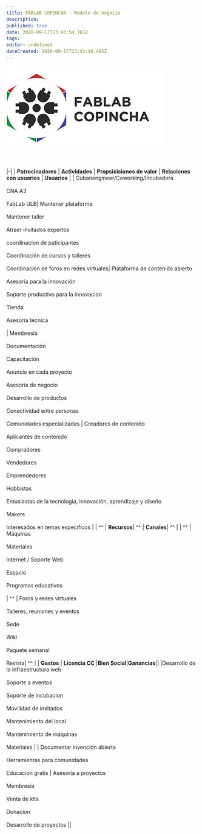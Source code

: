 ```yaml
---
title: FABLAB COPINCHA - Modelo de negocio
description: 
published: true
date: 2020-09-17T23:43:54.761Z
tags: 
editor: undefined
dateCreated: 2020-09-17T23:43:48.495Z
---
```


![Fablab Copincha - Logo.jpg](/d55e1ed10669443fbcb959d691a1c18f.jpg)

<br>

|-|
| **Patrocinadores** | **Actividades**  | **Propsicisiones de valor** | **Relaciones con usuarios** | **Usuarios** |
| Cubanengineer/Coworking/Incubadora <br> <br> CNA A3 <br> <br> FabLab ULB| Mantener plataforma <br> <br> Mantener taller <br> <br> Atraer invitados expertos <br> <br> coordinacion de paticipantes  <br> <br> Coordinación de cursos y talleres <br> <br> Coordinación de foros en redes virtuales| Plataforma de contenido abierto <br> <br> Asesoria para la innovación <br> <br> Soporte productivo para la innovacion <br> <br> Tienda  <br> <br> Asesoria tecnica <br> <br>| Membresía <br> <br> Documentación <br> <br> Capacitación <br> <br> Anuncio en cada proyecto <br> <br> Asesoria de negocio <br> <br> Desarrollo de productos  <br> <br> Conectividad entre personas <br> <br> Comunidades especializadas | Creadores de contenido <br> <br> Aplicantes de contenido <br> <br> Compradores <br> <br> Vendedores <br> <br> Emprendedores <br> <br> Hobbistas <br> <br> Entusiastas de la tecnologia, innovación, aprendizaje y diseño <br> <br> Makers <br> <br> Interesados en temas específicos |
| ^^ | **Recursos**| ^^ |  **Canales**| ^^ |
| ^^ | Máquinas <br> <br> Materiales <br> <br> Internet / Soporte Web <br> <br> Espacio <br> <br> Programas educativos <br> <br> | ^^ | Foros y redes virtuales <br> <br> Talleres, reuniones y eventos <br> <br> Sede <br> <br> Wiki <br> <br> Paquete semanal <br> <br> Revista| ^^ |
| **Gastos** | **Licencia CC** |**Bien Social**|**Ganancias**|| 
|Desarrollo de la infraestructura web <br> <br>Soporte a eventos <br> <br> Soporte de incubacion <br> <br> Movilidad de invitados <br> <br> Mantenimiento del local <br> <br> Mantenimiento de máquinas <br> <br> Materiales | | Documentar invención abierta  <br> <br> Herramientas para comunidades <br> <br> Educacion gratis | Asesoría a proyectos <br> <br> Membresia <br> <br> Venta de kits <br> <br> Donacion <br> <br> Desarrollo de proyectos ||